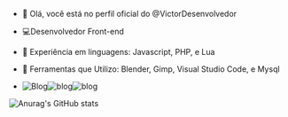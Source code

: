 - 🌙  Olá, você está no perfil oficial do @VictorDesenvolvedor

- 💻Desenvolvedor Front-end

- 💾 Experiência em linguagens: Javascript, PHP, e Lua

- 🧰 Ferramentas que Utilizo: Blender, Gimp, Visual Studio Code, e Mysql
- 
  ![Blog](https://img.shields.io/badge/JavaScript-F7DF1E?style=for-the-badge&logo=javascript&logoColor=black)![blog](https://img.shields.io/badge/PHP-777BB4?style=for-the-badge&logo=php&logoColor=white)![blog](https://img.shields.io/badge/Lua-2C2D72?style=for-the-badge&logo=lua&logoColor=white)

![Anurag's GitHub stats](https://github-readme-stats.vercel.app/api?username=VictorDesenvolvedor&show_icons=true&theme=onedark)

<!---
VictorDesenvolvedor/VictorDesenvolvedor is a ✨ special ✨ repository because its `README.md` (this file) appears on your GitHub profile.
You can click the Preview link to take a look at your changes.
--->
